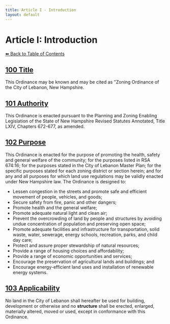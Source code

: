 ```yaml
---
title: Article I - Introduction
layout: default
---
```


# Article I: Introduction

[⬅ Back to Table of Contents](index.md)

## [100 Title](#title)
This Ordinance may be known and may be cited as "Zoning Ordinance of the City of Lebanon, New Hampshire.

## [101 Authority](#authority)
This Ordinance is enacted pursuant to the Planning and Zoning Enabling Legislation of the State of New Hampshire Revised Statutes Annotated, Title LXIV, Chapters 672-677, as amended.

## [102 Purpose](#purpose)
This Ordinance is enacted for the purpose of promoting the health, safety and general welfare of 
the community; for the purposes listed in RSA 674:16; for the purposes stated in the City of 
Lebanon Master Plan; for the specific purposes stated for each zoning district or section herein; 
and for any and all purposes for which land use regulations may be validly enacted under New 
Hampshire law.  The Ordinance is designed to: 
- Lessen congestion in the streets and promote safe and efficient movement of 
people, vehicles, and goods; 
- Secure safety from fire, panic and other dangers; 
- Promote health and the general welfare; 
- Promote adequate natural light and clean air; 
- Prevent the overcrowding of land by people and structures by avoiding undue 
concentration of population and preserving open space; 
- Promote adequate facilities and infrastructure for transportation, solid waste, 
water, sewerage, energy schools, recreation, parks, and child day care;  
- Protect and assure proper stewardship of natural resources; 
- Provide a range of housing choices and affordability; 
- Provide a range of economic opportunities and services; 
- Encourage the preservation of agricultural lands and buildings; and 
- Encourage energy-efficient land uses and installation of renewable energy 
systems. 
## [103 Applicability](#applicability)
No land in the City of Lebanon shall hereafter be used for building, development or otherwise and 
no **structure** shall be erected, enlarged, materially altered, moved or used, except in 
conformance with this Ordinance. 
